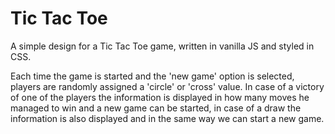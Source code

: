 # Tic Tac Toe

A simple design for a Tic Tac Toe game, written in vanilla JS and styled in CSS.

Each time the game is started and the 'new game' option is selected, players are randomly assigned a 'circle' or 'cross' value. In case of a victory of one of the players the information is displayed in how many moves he managed to win and a new game can be started, in case of a draw the information is also displayed and in the same way we can start a new game.

